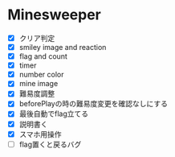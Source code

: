# Minesweeper
- [x] クリア判定
- [x] smiley image and reaction
- [x] flag and count
- [x] timer
- [x] number color
- [x] mine image
- [x] 難易度調整
- [x] beforePlayの時の難易度変更を確認なしにする
- [x] 最後自動でflag立てる
- [x] 説明書く
- [x] スマホ用操作
- [ ] flag置くと戻るバグ
